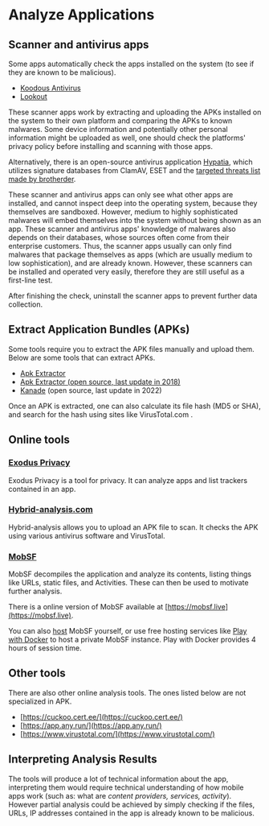 # Analyze Applications

## Scanner and antivirus apps

Some apps automatically check the apps installed on the system (to see if they are known to be malicious).

* [Koodous Antivirus](https://play.google.com/store/apps/details?id=com.koodous.android)
* [Lookout](https://play.google.com/store/apps/details?id=com.lookout)

These scanner apps work by extracting and uploading the APKs installed on the system to their own platform and comparing the APKs to known malwares. Some device information and potentially other personal information might be uploaded as well, one should check the platforms' privacy policy before installing and scanning with those apps.

Alternatively, there is an open-source antivirus application [Hypatia](https://github.com/Divested-Mobile/Hypatia), which utilizes signature databases from ClamAV, ESET and the [targeted threats list made by brotherder](https://github.com/botherder/targetedthreats).&#x20;

These scanner and antivirus apps can only see what other apps are installed, and cannot inspect deep into the operating system, because they themselves are sandboxed. However, medium to highly sophisticated malwares will embed themselves into the system without being shown as an app. These scanner and antivirus apps' knowledge of malwares also depends on their databases, whose sources often come from their enterprise customers. Thus, the scanner apps usually can only find malwares that package themselves as apps (which are usually medium to low sophistication), and are already known. However, these scanners can be installed and operated very easily, therefore they are still useful as a first-line test.

After finishing the check, uninstall the scanner apps to prevent further data collection.

## Extract Application Bundles (APKs)

Some tools require you to extract the APK files manually and upload them. Below are some tools that can extract APKs.

* [Apk Extractor](https://play.google.com/store/apps/details?id=com.ext.ui\&hl=zh_TW)
* [Apk Extractor (open source, last update in 2018)](https://f-droid.org/packages/axp.tool.apkextractor/)
* [Kanade](https://github.com/alexrintt/kanade) (open source, last update in 2022)

Once an APK is extracted, one can also calculate its file hash (MD5 or SHA), and search for the hash using sites like VirusTotal.com .

## Online tools

### [Exodus Privacy](https://reports.exodus-privacy.eu.org/en/)

Exodus Privacy is a tool for privacy. It can analyze apps and list trackers contained in an app.

### [Hybrid-analysis.com](https://www.hybrid-analysis.com/)

Hybrid-analysis allows you to upload an APK file to scan. It checks the APK using various antivirus software and VirusTotal.

### [MobSF](https://github.com/MobSF/Mobile-Security-Framework-MobSF)

MobSF decompiles the application and analyze its contents, listing things like URLs, static files, and Activities. These can then be used to motivate further analysis.

There is a online version of MobSF available at [https://mobsf.live](https://mobsf.live).

You can also [host](https://mobsf.github.io/docs/#/installation) MobSF yourself, or use free hosting services like [Play with Docker](https://labs.play-with-docker.com/) to host a private MobSF instance. Play with Docker provides 4 hours of session time.

## Other tools

There are also other online analysis tools. The ones listed below are not specialized in APK.

* [https://cuckoo.cert.ee/](https://cuckoo.cert.ee/)
* [https://app.any.run/](https://app.any.run/)
* [https://www.virustotal.com/](https://www.virustotal.com/)

## Interpreting Analysis Results

The tools will produce a lot of technical information about the app, interpreting them would require technical understanding of how mobile apps work (such as: what are _content providers, services, activity_). However partial analysis could be achieved by simply checking if the files, URLs, IP addresses contained in the app is already known to be malicious.
